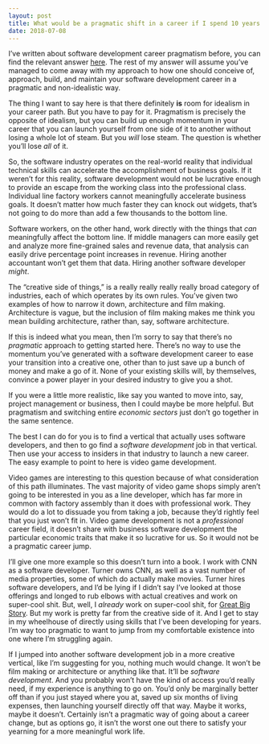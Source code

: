 ```yaml
---
layout: post
title: What would be a pragmatic shift in a career if I spend 10 years in software development and I would like to move to creative side of things, like film making, architecture, etc.?
date: 2018-07-08
---
```


<p>I’ve written about software development career pragmatism before, you can find the relevant answer <a href="/profile/Vincent-Guidry-1/answers/Software-Engineering">here</a>. The rest of my answer will assume you’ve managed to come away with my approach to how one should conceive of, approach, build, and maintain your software development career in a pragmatic and non-idealistic way.</p><p>The thing I want to say here is that there definitely <b>is</b> room for idealism in your career path. But you have to pay for it. Pragmatism is precisely the opposite of idealism, but you can build up enough momentum in your career that you can launch yourself from one side of it to another without losing a whole lot of steam. But you <i>will</i> lose steam. The question is whether you’ll lose <i>all</i> of it.</p><p>So, the software industry operates on the real-world reality that individual technical skills can accelerate the accomplishment of business goals. If it weren’t for this reality, software development would not be lucrative enough to provide an escape from the working class into the professional class. Individual line factory workers cannot meaningfully accelerate business goals. It doesn’t matter how much faster they can knock out widgets, that’s not going to do more than add a few thousands to the bottom line.</p><p>Software workers, on the other hand, work directly with the things that <i>can</i> meaningfully affect the bottom line. If middle managers can more easily get and analyze more fine-grained sales and revenue data, that analysis can easily drive percentage point increases in revenue. Hiring another accountant won’t get them that data. Hiring another software developer <i>might</i>.</p><p>The “creative side of things,” is a really really really really broad category of industries, each of which operates by its own rules. You’ve given two examples of how to narrow it down, architecture and film making. Architecture is vague, but the inclusion of film making makes me think you mean building architecture, rather than, say, software architecture.</p><p>If this is indeed what you mean, then I’m sorry to say that there’s no <i>pragmatic</i> approach to getting started here. There’s no way to use the momentum you’ve generated with a software development career to ease your transition into a creative one, other than to just save up a bunch of money and make a go of it. None of your existing skills will, by themselves, convince a power player in your desired industry to give you a shot.</p><p>If you were a little more realistic, like say you wanted to move into, say, project management or business, then I could maybe be more helpful. But pragmatism and switching entire <i>economic sectors</i> just don’t go together in the same sentence.</p><p>The best I can do for you is to find a vertical that actually uses software developers, and then to go find a <i>software development</i> job in that vertical. Then use your access to insiders in that industry to launch a new career. The easy example to point to here is video game development.</p><p>Video games are interesting to this question because of what consideration of this path illuminates. The vast majority of video game shops simply aren’t going to be interested in you as a line developer, which has far more in common with factory assembly than it does with professional work. They would do a lot to dissuade you from taking a job, because they’d rightly feel that you just won’t fit in. Video game development is not a <i>professional</i> career field, it doesn’t share with business software development the particular economic traits that make it so lucrative for us. So it would not be a pragmatic career jump.</p><p>I’ll give one more example so this doesn’t turn into a book. I work with CNN as a software developer. Turner owns CNN, as well as a vast number of media properties, some of which do actually make movies. Turner hires software developers, and I’d be lying if I didn’t say I’ve looked at those offerings and longed to rub elbows with actual creatives and work on super-cool shit. But, well, I <i>already</i> work on super-cool shit, for <a href="http://www.greatbigstory.com" data-qt-tooltip="greatbigstory.com">Great Big Story</a>. But my work is pretty far from the creative side of it. And I get to stay in my wheelhouse of directly using skills that I’ve been developing for years. I’m way too pragmatic to want to jump from my comfortable existence into one where I’m struggling again.</p><p>If I jumped into another software development job in a more creative vertical, like I’m suggesting for you, nothing much would change. It won’t be film making or architecture or anything like that. It’ll be <i>software development</i>. And you probably won’t have the kind of access you’d really need, if my experience is anything to go on. You’d only be marginally better off than if you just stayed where you at, saved up six months of living expenses, then launching yourself directly off that way. Maybe it works, maybe it doesn’t. Certainly isn’t a pragmatic way of going about a career change, but as options go, it isn’t the worst one out there to satisfy your yearning for a more meaningful work life.</p>
